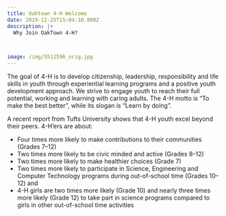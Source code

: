 ```yaml
---
title: Oaktown 4-H Welcome
date: 2019-12-25T15:04:10.000Z
description: |+
  Why Join OakTown 4-H?



image: /img/5512596_orig.jpg
---
```

The goal of 4-H is to develop citizenship, leadership, responsibility and life skills in youth through experiential learning programs and a positive youth development approach. We strive to engage youth to reach their full potential, working and learning with caring adults. The 4-H motto is “To make the best better”, while its slogan is “Learn by doing”. 

A recent report from Tufts University shows that 4-H youth excel beyond their peers. 4-H’ers are about:

* Four times more likely to make contributions to their communities (Grades 7–12)
* Two times more likely to be civic minded and active (Grades 8–12)
* Two times more likely to make healthier choices (Grade 7)
* Two times more likely to participate in Science, Engineering and Computer Technology programs during out-of-school time (Grades 10–12) and
* 4-H girls are two times more likely (Grade 10) and nearly three times more likely (Grade 12) to take part in science programs compared to girls in other out-of-school time activities
